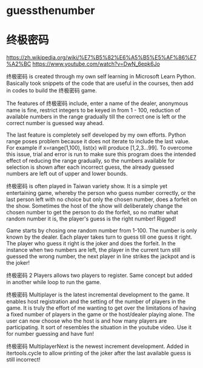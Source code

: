 # guessthenumber
# 终极密码
https://zh.wikipedia.org/wiki/%E7%B5%82%E6%A5%B5%E5%AF%86%E7%A2%BC
https://www.youtube.com/watch?v=DwN_6epk6Jo

终极密码 is created through my own self learning in Microsoft Learn Python. Basically took snippets of the code that are useful in the courses, then add in codes to build the 终极密码
game.

The features of 终极密码 include, enter a name of the dealer, anonymous name is fine, restrict integers to be keyed in from 1 - 100, reduction of available numbers in the range 
gradually till the correct one is left or the correct number is guessed way ahead.

The last feature is completely self developed by my own efforts.
Python range poses problem because it does not iterate to include the last value. For example if x=range(1,100), list(x) will produce [1,2,3...99].
To overcome this issue, trial and error is run to make sure this program does the intended effect of reducing the range gradually, so the numbers available for selection is
shown after each incorrect guess, the already guessed numbers are left out of upper and lower bounds.

终极密码 is often played in Taiwan variety show. It is a simple yet entertaining game, whereby the person who guess number correctly, or the last person left with no choice but only the chosen number, does a forfeit on the show. 
Sometimes the host of the show will deliberately change the chosen number to get the person to do the forfeit, so no matter what random number it is, the player's guess is the 
right number! Rigged!

Game starts by chosing one random number from 1-100. The number is only known by the dealer.
Each player takes turn to guess till one guess it right. The player who guess it right is the joker and does the forfeit. 
In the instance when two numbers are left, the player in the current turn still guessed the wrong number, the next player in line strikes
the jackpot and is the joker!

终极密码 2 Players allows two players to register. Same concept but added in another while loop to run the game.
 
终极密码 Multiplayer is the latest incremental development to the game. It enables host registration and the setting of the number of players in the game.
It is truly the effort of me wanting to get over the limitations of having a fixed number of players in the game or the host/dealer playing alone.
The user can now choose who the host is and how many players are participating. It sort of resembles the situation in the youtube video. Use it for 
number guessing and have fun!
 
终极密码 MultiplayerNext is the newest increment development. Added in itertools.cycle to allow printing of the joker after the last available guess is still incorrect!
